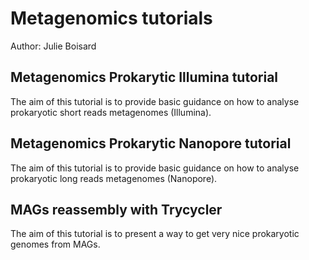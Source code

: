 # Metagenomics tutorials
Author: Julie Boisard

## Metagenomics Prokarytic Illumina tutorial

The aim of this tutorial is to provide basic guidance on how to analyse prokaryotic short reads metagenomes (Illumina).

## Metagenomics Prokarytic Nanopore tutorial

The aim of this tutorial is to provide basic guidance on how to analyse prokaryotic long reads metagenomes (Nanopore).

## MAGs reassembly with Trycycler

The aim of this tutorial is to present a way to get very nice prokaryotic genomes from MAGs.
